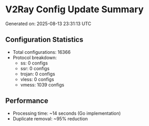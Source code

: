 # V2Ray Config Update Summary
Generated on: 2025-08-13 23:31:13 UTC

## Configuration Statistics
- Total configurations: 16366
- Protocol breakdown:
  - ss: 0 configs
  - ssr: 0 configs
  - trojan: 0 configs
  - vless: 0 configs
  - vmess: 1039 configs

## Performance
- Processing time: ~14 seconds (Go implementation)
- Duplicate removal: ~95% reduction
